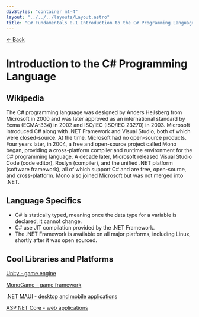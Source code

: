 ```yaml
---
divStyles: "container mt-4"
layout: "../../../layouts/Layout.astro"
title: "C# Fundamentals 0.1 Introduction to the C# Programming Language"
---
```


[← Back](/c-sharp-fundamentals/)

# Introduction to the C# Programming Language

## Wikipedia

The C# programming language was designed by Anders Hejlsberg from Microsoft in 2000 and was later approved as an international standard by Ecma (ECMA-334) in 2002 and ISO/IEC (ISO/IEC 23270) in 2003. Microsoft introduced C# along with .NET Framework and Visual Studio, both of which were closed-source. At the time, Microsoft had no open-source products. Four years later, in 2004, a free and open-source project called Mono began, providing a cross-platform compiler and runtime environment for the C# programming language. A decade later, Microsoft released Visual Studio Code (code editor), Roslyn (compiler), and the unified .NET platform (software framework), all of which support C# and are free, open-source, and cross-platform. Mono also joined Microsoft but was not merged into .NET.

## Language Specifics

- C# is statically typed, meaning once the data type for a variable is declared, it cannot change.
- C# use JIT compilation provided by the .NET Framework.
- The .NET Framework is available on all major platforms, including Linux, shortly after it was open sourced.

## Cool Libraries and Platforms

<a href="https://unity.com/" target="_blank">Unity - game engine</a>

<a href="https://www.monogame.net/" target="_blank">MonoGame - game framework </a>

<a href="https://dotnet.microsoft.com/en-us/apps/maui" target="_blank">.NET MAUI - desktop and mobile applications</a>

<a href="https://dotnet.microsoft.com/en-us/learn/aspnet/what-is-aspnet-core" target="_blank">ASP.NET Core - web applications</a>
